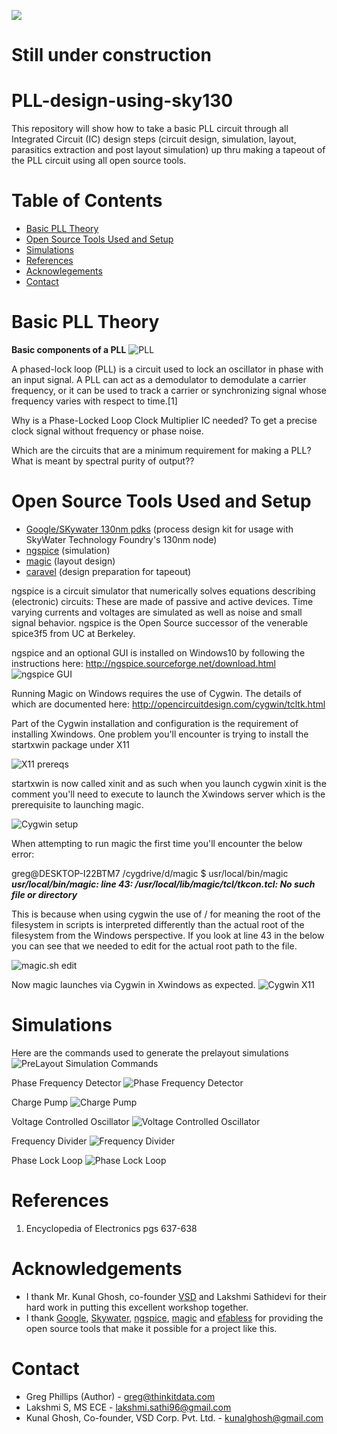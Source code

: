 <a href ="https://www.vlsisystemdesign.com/pll-design-using-sky130/"><img src =https://www.vlsisystemdesign.com/wp-content/uploads/2021/07/PLL-Workshop-Banner_efabless.png></a>
# Still under construction

# PLL-design-using-sky130
This repository will show how to take a basic PLL circuit through all Integrated Circuit (IC) design steps (circuit design, simulation, layout, parasitics extraction and post layout simulation) up thru making a tapeout of the PLL circuit using all open source tools.

# Table of Contents
- [Basic PLL Theory](#basic-pll-theory)
- [Open Source Tools Used and Setup](#open-source-tools-used-and-setup)
- [Simulations](#Simulations)
- [References](#References)
- [Acknowlegements](#Acknowledgements)
- [Contact](#Contact)

# Basic PLL Theory

<b>Basic components of a PLL</b>
![PLL](https://github.com/thinkitdata/pll-design-using-sky130/blob/main/images/PLL.PNG)

A phased-lock loop (PLL) is a circuit used to lock an oscillator in phase with an input signal.  A PLL can act as a demodulator to demodulate a carrier frequency, or it can be used to track a carrier or synchronizing signal whose frequency varies with respect to time.[1]

Why is a Phase-Locked Loop Clock Multiplier IC needed?
To get a precise clock signal without frequency or phase noise.

Which are the circuits that are a minimum requirement for making a PLL?
What is meant by spectral purity of output??

# Open Source Tools Used and Setup

* [Google/SKywater 130nm pdks](https://github.com/google/skywater-pdk) (process design kit for usage with SkyWater Technology Foundry's 130nm node) <br>
* [ngspice](http://ngspice.sourceforge.net/download.html) (simulation) <br>
* [magic](http://opencircuitdesign.com/magic/) (layout design) <br>
* [caravel](https://github.com/efabless/caravel) (design preparation for tapeout)
 
 ngspice is a circuit simulator that numerically solves equations describing (electronic) circuits: These are made of passive and active devices. Time varying currents and voltages are simulated as well as noise and small signal behavior. ngspice is the Open Source successor of the venerable spice3f5 from UC at Berkeley.
 
 ngspice and an optional GUI is installed on Windows10 by following the instructions here: http://ngspice.sourceforge.net/download.html
![ngspice GUI](https://github.com/thinkitdata/pll-design-using-sky130/blob/main/images/ngspiceGUI.png)



Running Magic on Windows requires the use of Cygwin.  The details of which are documented here: http://opencircuitdesign.com/cygwin/tcltk.html

Part of the Cygwin installation and configuration is the requirement of installing Xwindows.  One problem you'll encounter is trying to install the startxwin package under X11

 ![X11 prereqs](https://github.com/thinkitdata/pll-design-using-sky130/blob/main/images/X11reqs.png)

startxwin is now called xinit and as such when you launch cygwin xinit is the comment you'll need to execute to launch the Xwindows server which is the prerequisite to launching magic.
 
 ![Cygwin setup](https://github.com/thinkitdata/pll-design-using-sky130/blob/main/images/cygwinSetup.png)

When attempting to run magic the first time you'll encounter the below error:

greg@DESKTOP-I22BTM7 /cygdrive/d/magic
$ usr/local/bin/magic
<br>**_usr/local/bin/magic: line 43: /usr/local/lib/magic/tcl/tkcon.tcl: No such file or directory_**


This is because when using cygwin the use of / for meaning the root of the filesystem in scripts is interpreted differently than the actual root of the filesystem from the Windows perspective.  If you look at line 43 in the below you can see that we needed to edit for the actual root path to the file.

![magic.sh edit](https://github.com/thinkitdata/pll-design-using-sky130/blob/main/images/magicScriptEdit.png)

Now magic launches via Cygwin in Xwindows as expected.
![Cygwin X11](https://github.com/thinkitdata/pll-design-using-sky130/blob/main/images/cygwinXwindows.png)

# Simulations

 Here are the commands used to generate the prelayout simulations
![PreLayout Simulation Commands](https://github.com/thinkitdata/pll-design-using-sky130/blob/main/images/PreLayout_Sim_Cmds.PNG)
 
 Phase Frequency Detector
 ![Phase Frequency Detector](https://github.com/thinkitdata/pll-design-using-sky130/blob/main/images/PD_PreLayout.PNG)
 
 Charge Pump
 ![Charge Pump](https://github.com/thinkitdata/pll-design-using-sky130/blob/main/images/CP_PreLayout.PNG)
 
 Voltage Controlled Oscillator
 ![Voltage Controlled Oscillator](https://github.com/thinkitdata/pll-design-using-sky130/blob/main/images/VCO_PreLayout.PNG)
 
 Frequency Divider
 ![Frequency Divider](https://github.com/thinkitdata/pll-design-using-sky130/blob/main/images/FD_PreLayout.PNG)
 
 Phase Lock Loop
 ![Phase Lock Loop](https://github.com/thinkitdata/pll-design-using-sky130/blob/main/images/PLL_PreLayout.PNG)
 
# References
1. Encyclopedia of Electronics pgs 637-638

# Acknowledgements

* I thank Mr. Kunal Ghosh, co-founder [VSD](https://www.vlsisystemdesign.com/) and Lakshmi Sathidevi for their hard work in putting this excellent workshop together.
* I thank [Google](https://github.com/google), [Skywater](https://www.skywatertechnology.com/), [ngspice](http://ngspice.sourceforge.net/), [magic](http://opencircuitdesign.com/magic/) and [efabless](https://efabless.com/) for providing the open source tools that make it possible for a project like this.

# Contact

* Greg Phillips (Author) - greg@thinkitdata.com
* Lakshmi S, MS ECE - lakshmi.sathi96@gmail.com
* Kunal Ghosh, Co-founder, VSD Corp. Pvt. Ltd. - kunalghosh@gmail.com
